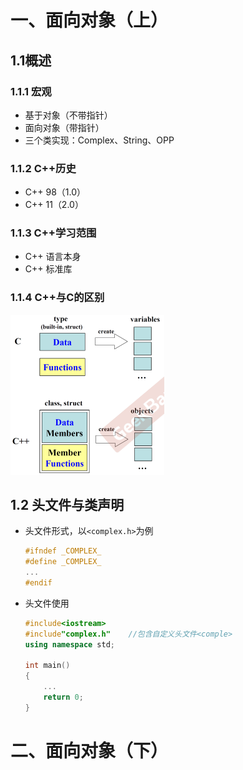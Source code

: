# 一、面向对象（上）

## 1.1概述

### 1.1.1 宏观

* 基于对象（不带指针）
* 面向对象（带指针）
* 三个类实现：Complex、String、OPP

### 1.1.2 C++历史

* C++ 98（1.0）
* C++ 11（2.0）

### 1.1.3 C++学习范围

* C++ 语言本身
* C++ 标准库

### 1.1.4 C++与C的区别

<img src="https://raw.githubusercontent.com/huibazdy/TyporaPicture/main/202212221130786.png" alt="image-20221222113027612" style="zoom: 25%;" />



## 1.2 头文件与类声明

* 头文件形式，以`<complex.h>`为例

    ```c++
    #ifndef _COMPLEX_
    #define _COMPLEX_
    ...
    #endif
    ```

* 头文件使用

    ```c++
    #include<iostream>
    #include"complex.h"    //包含自定义头文件<comple>
    using namespace std;
    
    int main()
    {
        ...
        return 0;
    }
    ```

    

# 二、面向对象（下）